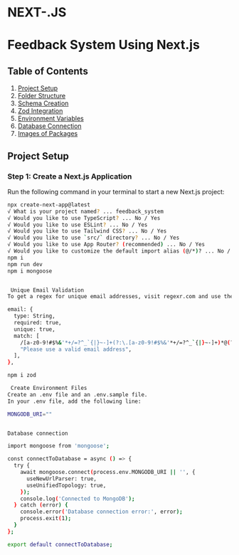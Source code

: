 # NEXT-.JS
# Feedback System Using Next.js

## Table of Contents
1. [Project Setup](#project-setup)
2. [Folder Structure](#folder-structure)
3. [Schema Creation](#schema-creation)
4. [Zod Integration](#zod-integration)
5. [Environment Variables](#environment-variables)
6. [Database Connection](#database-connection)
7. [Images of Packages](#images-of-packages)

## Project Setup

### Step 1: Create a Next.js Application
Run the following command in your terminal to start a new Next.js project:
```bash
npx create-next-app@latest
√ What is your project named? ... feedback_system
√ Would you like to use TypeScript? ... No / Yes
√ Would you like to use ESLint? ... No / Yes
√ Would you like to use Tailwind CSS? ... No / Yes
√ Would you like to use `src/` directory? ... No / Yes
√ Would you like to use App Router? (recommended) ... No / Yes
√ Would you like to customize the default import alias (@/*)? ... No / Yes
npm i
npm run dev
npm i mongoose


 Unique Email Validation
To get a regex for unique email addresses, visit regexr.com and use the community pattern. Use the following in your schema:

email: {
  type: String,
  required: true,
  unique: true,
  match: [
    /[a-z0-9!#$%&'*+/=?^_`{|}~-]+(?:\.[a-z0-9!#$%&'*+/=?^_`{|}~-]+)*@(?:[a-z0-9](?:[a-z0-9-]*[a-z0-9])?\.)+[a-z0-9](?:[a-z0-9-]*[a-z0-9])?/g,
    "Please use a valid email address",
  ],
},

npm i zod

 Create Environment Files
Create an .env file and an .env.sample file.
In your .env file, add the following line:

MONGODB_URI=""


Database connection

import mongoose from 'mongoose';

const connectToDatabase = async () => {
  try {
    await mongoose.connect(process.env.MONGODB_URI || '', {
      useNewUrlParser: true,
      useUnifiedTopology: true,
    });
    console.log('Connected to MongoDB');
  } catch (error) {
    console.error('Database connection error:', error);
    process.exit(1);
  }
};

export default connectToDatabase;
